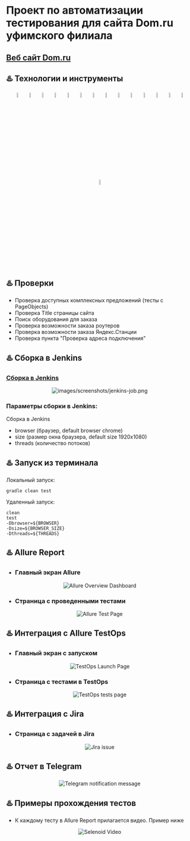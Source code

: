 # Проект по автоматизации тестирования для сайта Dom.ru уфимского филиала
## <a target="_blank" href="https://ufa.dom.ru/">Веб сайт Dom.ru</a>

## :hotsprings: Технологии и инструменты
<p align="center">
<img width="6%" title="IntelliJ IDEA" src="images/icons/Intelij_IDEA.svg">
<img width="6%" title="Java" src="images/icons/Java.svg">
<img width="6%" title="Selenide" src="images/icons/Selenide.svg">
<img width="6%" title="Selenoid" src="images/icons/Selenoid.svg">
<img width="6%" title="Allure Report" src="images/icons/Allure_Report.svg">
<img width="6%" title="Allure_EE" src="images/icons/Allure_EE.svg">
<img width="6%" title="Gradle" src="images/icons/Gradle.svg">
<img width="6%" title="JUnit5" src="images/icons/JUnit5.svg">
<img width="6%" title="GitHub" src="images/icons/Github.svg">
<img width="6%" title="Jenkins" src="images/icons/Jenkins.svg">
<img width="6%" title="Browserstack" src="images/icons/Browserstack.svg">
<img width="6%" title="Jira" src="images/icons/Jira.svg">
<img width="6%" title="Appium" src="images/icons/Appium.svg">
<img width="6%" title="REST Assured" src="images/icons/Rest-Assured.svg">
<img width="6%" title="Docker" src="images/icons/Docker.svg">
</p>

## :hotsprings: Проверки
- Проверка доступных комплексных предложений (тесты с PageObjects)
- Проверка Title страницы сайта
- Поиск оборудования для заказа
- Проверка возможности заказа роутеров
- Проверка возможности заказа Яндекс.Станции
- Проверка пункта "Проверка адреса подключения"

## :hotsprings: Сборка в Jenkins
### <a target="_blank" href="https://jenkins.autotests.cloud/job/Nikkitox-QAGuru-DomruTests/">Сборка в Jenkins</a>
<p align="center">
<img title="images/screenshots/jenkins-job.png" src="images\screenshots\jenkins-job.png">
</p>

### Параметры сборки в Jenkins:
Сборка в Jenkins

- browser (браузер, default browser chrome)
- size (размер окна браузера, default size 1920x1080)
- threads (количество потоков)

## :hotsprings: Запуск из терминала
Локальный запуск:
```
gradle clean test
```

Удаленный запуск:
```
clean
test
-Dbrowser=${BROWSER}
-Dsize=${BROWSER_SIZE}
-Dthreads=${THREADS}
```

## :hotsprings: Allure Report
- ### Главный экран Allure
<p align="center">
<img title="Allure Overview Dashboard" src="images\screenshots\main-page-allure-report.png">
</p>

- ### Страница с проведенными тестами
<p align="center">
<img title="Allure Test Page" src="images\screenshots\allure-report-tests.png">
</p>

## :hotsprings: Интеграция с Allure TestOps
- ### Главный экран с запуском
<p align="center">
<img title="TestOps Launch Page" src="images\screenshots\testops-main.png">
</p>

- ### Страница с тестами в TestOps
<p align="center">
<img title="TestOps tests page" src="images\screenshots\testops-tests.png">
</p>

## :hotsprings: Интеграция с Jira
- ### Страница с задачей в Jira
<p align="center">
<img title="Jira issue" src="images\screenshots\jira.png">
</p>

## :hotsprings: Отчет в Telegram
<p align="center">
<img title="Telegram notification message" src="images\screenshots\telegram.png">
</p>

## :hotsprings: Примеры прохождения тестов
- К каждому тесту в Allure Report прилагается видео. Пример ниже
<p align="center">
  <img title="Selenoid Video" src="images\screenshots\selenoidvideo.gif">
</p>
